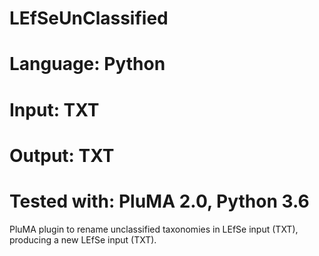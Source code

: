 # LEfSeUnClassified
# Language: Python
# Input: TXT
# Output: TXT
# Tested with: PluMA 2.0, Python 3.6

PluMA plugin to rename unclassified taxonomies in LEfSe input (TXT), 
producing a new LEfSe input (TXT).
